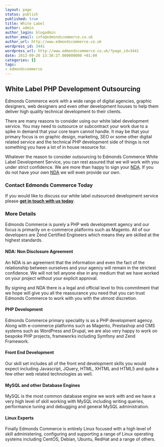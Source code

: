 ```yaml
---
layout: page
status: publish
published: true
title: White Label
author: admin
author_login: blogadmin
author_email: info@edmondscommerce.co.uk
author_url: http://www.edmondscommerce.co.uk
wordpress_id: 3441
wordpress_url: http://www.edmondscommerce.co.uk/?page_id=3441
date: 2012-09-26 13:38:27.000000000 +01:00
categories: []
tags:
- edmondscommerce
---
```

<h2>White Label PHP Development Outsourcing</h2>
Edmonds Commerce work with a wide range of digital agencies, graphic designers, web designers and even other development houses to help them deliver high quality technical development to their clients.

There are many reasons to consider using our white label development service. You may need to outsource or subcontract your work due to a spike in demand that your core team cannot handle. It may be that your primary focus is on graphic design, marketing, SEO or some other digital related service and the technical PHP development side of things is not something you have a lot of in house resource for.

Whatever the reason to consider outsourcing to Edmonds Commerce White Label Development Service, you can rest assured that we will work with you under strict confidence. We are more than happy to sign your <a href="#nda">NDA</a>. If you do not have your own <a href="#nda">NDA</a> we will even provide our own.

<h3>Contact Edmonds Commerce Today</h3>
If you would like to discuss our white label outsourced development service please <b><a href="/contact">get in touch with us today</a></b>.

<h3>More Details</h3>

Edmonds Commerce is purely a PHP web development agency and our focus is primarily on e-commerce platforms such as Magento. All of our developers are Zend Certified Engineers which means they are skilled at the highest standards. 

<a name="nda"></a>
<h4>NDA: Non Disclosure Agreement</h4>

An NDA is an agreement that the information and even the fact of the relationship between ourselves and your agency will remain in the strictest confidence. We will not tell anyone else in any medium that we have worked on your project without your explicit approval. 

By signing and NDA there is a legal and official level to this commitment that we hope will give you all the reassurance you need that you can trust Edmonds Commerce to work with you with the utmost discretion.

<h4>PHP Development</h4>
Edmonds Commerce primary speciality is as a PHP development agency. Along with e-commerce platforms such as Magento, Prestashop and CMS systems such as WordPress and Drupal, we are also very happy to work on bespoke PHP projects, frameworks including Symfony and Zend Framework. 

<h4>Front End Development</h4>
Our skill set includes all of the front end development skills you would expect including Javascript, JQuery, HTML, XHTML and HTML5 and quite a few other web related technologies as well. 

<h4>MySQL and other Database Engines</h4>
MySQL is the most common database engine we work with and we have a very high level of skill working with MySQL including writing queries, performance tuning and debugging and general MySQL administration.

<h4>Linux Experts</h4>
Finally Edmonds Commerce is entirely Linux focused with a high level of skill administering, configuring and supporting a range of Linux operating systems including CentOS, Debian, Ubuntu, RedHat and a range of others.


